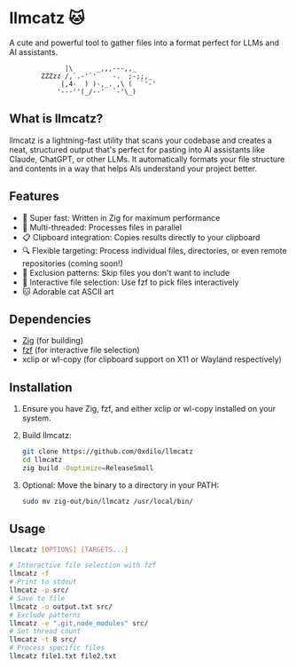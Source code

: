 # llmcatz 🐱
A cute and powerful tool to gather files into a format perfect for LLMs and AI assistants.

                  |\      _,,,---,,_
            ZZZzz /,`.-'`'    -.  ;-;;,_
                 |,4-  ) )-,_. ,\ (  `'-'
                '---''(_/--'  `-'\_) 

## What is llmcatz?
llmcatz is a lightning-fast utility that scans your codebase and creates a neat, structured output that's perfect for pasting into AI assistants like Claude, ChatGPT, or other LLMs. It automatically formats your file structure and contents in a way that helps AIs understand your project better.

## Features
- 🚀 Super fast: Written in Zig for maximum performance
- 🧵 Multi-threaded: Processes files in parallel
- 📋 Clipboard integration: Copies results directly to your clipboard
- 🔍 Flexible targeting: Process individual files, directories, or even remote repositories (coming soon!)
- 🙈 Exclusion patterns: Skip files you don't want to include
- 🔎 Interactive file selection: Use fzf to pick files interactively
- 🐱 Adorable cat ASCII art

## Dependencies
- [Zig](https://ziglang.org/) (for building)
- [fzf](https://github.com/junegunn/fzf) (for interactive file selection)
- xclip or wl-copy (for clipboard support on X11 or Wayland respectively)

## Installation
1. Ensure you have Zig, fzf, and either xclip or wl-copy installed on your system.

2. Build llmcatz:
   ```bash
   git clone https://github.com/0xdilo/llmcatz
   cd llmcatz
   zig build -Doptimize=ReleaseSmall

3. Optional: Move the binary to a directory in your PATH:
    ```bash
    sudo mv zig-out/bin/llmcatz /usr/local/bin/

## Usage
```bash
llmcatz [OPTIONS] [TARGETS...]

# Interactive file selection with fzf
llmcatz -f
# Print to stdout
llmcatz -p src/
# Save to file
llmcatz -o output.txt src/
# Exclude patterns
llmcatz -e ".git,node_modules" src/
# Set thread count
llmcatz -t 8 src/
# Process specific files
llmcatz file1.txt file2.txt

